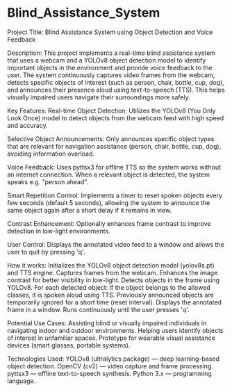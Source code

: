 # Blind_Assistance_System

Project Title: Blind Assistance System using Object Detection and Voice Feedback 

Description: This project implements a real-time blind assistance system that uses a webcam and a YOLOv8 object detection model to identify important objects in the environment and provide voice feedback to the user.
The system continuously captures video frames from the webcam, detects specific objects of interest (such as person, chair, bottle, cup, dog), and announces their presence aloud using text-to-speech (TTS). This helps visually impaired users navigate their surroundings more safely.

Key Features: Real-time Object Detection: Utilizes the YOLOv8 (You Only Look Once) model to detect objects from the webcam feed with high speed and accuracy.

Selective Object Announcements: Only announces specific object types that are relevant for navigation assistance (person, chair, bottle, cup, dog), avoiding information overload.

Voice Feedback: Uses pyttsx3 for offline TTS so the system works without an internet connection. When a relevant object is detected, the system speaks e.g. "person ahead".

Smart Repetition Control: Implements a timer to reset spoken objects every few seconds (default 5 seconds), allowing the system to announce the same object again after a short delay if it remains in view.

Contrast Enhancement: Optionally enhances frame contrast to improve detection in low-light environments.

User Control: Displays the annotated video feed to a window and allows the user to quit by pressing 'q'.

How it works: Initializes the YOLOv8 object detection model (yolov8s.pt) and TTS engine. Captures frames from the webcam. Enhances the image contrast for better visibility in low-light. Detects objects in the frame using YOLOv8. For each detected object: If the object belongs to the allowed classes, it is spoken aloud using TTS. Previously announced objects are temporarily ignored for a short time (reset interval). Displays the annotated frame in a window. Runs continuously until the user presses 'q'.

Potential Use Cases: Assisting blind or visually impaired individuals in navigating indoor and outdoor environments. Helping users identify objects of interest in unfamiliar spaces. Prototype for wearable visual assistance devices (smart glasses, portable systems).

Technologies Used: YOLOv8 (ultralytics package) — deep learning-based object detection. OpenCV (cv2) — video capture and frame processing. pyttsx3 — offline text-to-speech synthesis. Python 3.x — programming language.
